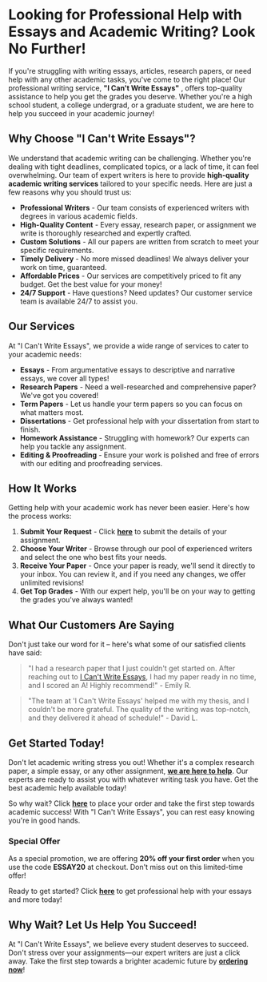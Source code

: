 # Looking for Professional Help with Essays and Academic Writing? Look No Further!

If you're struggling with writing essays, articles, research papers, or need help with any other academic tasks, you've come to the right place! Our professional writing service, **"I Can't Write Essays"** , offers top-quality assistance to help you get the grades you deserve. Whether you're a high school student, a college undergrad, or a graduate student, we are here to help you succeed in your academic journey!

## Why Choose "I Can't Write Essays"?

We understand that academic writing can be challenging. Whether you're dealing with tight deadlines, complicated topics, or a lack of time, it can feel overwhelming. Our team of expert writers is here to provide **high-quality academic writing services** tailored to your specific needs. Here are just a few reasons why you should trust us:

- **Professional Writers** - Our team consists of experienced writers with degrees in various academic fields.
- **High-Quality Content** - Every essay, research paper, or assignment we write is thoroughly researched and expertly crafted.
- **Custom Solutions** - All our papers are written from scratch to meet your specific requirements.
- **Timely Delivery** - No more missed deadlines! We always deliver your work on time, guaranteed.
- **Affordable Prices** - Our services are competitively priced to fit any budget. Get the best value for your money!
- **24/7 Support** - Have questions? Need updates? Our customer service team is available 24/7 to assist you.

## Our Services

At "I Can't Write Essays", we provide a wide range of services to cater to your academic needs:

- **Essays** - From argumentative essays to descriptive and narrative essays, we cover all types!
- **Research Papers** - Need a well-researched and comprehensive paper? We've got you covered!
- **Term Papers** - Let us handle your term papers so you can focus on what matters most.
- **Dissertations** - Get professional help with your dissertation from start to finish.
- **Homework Assistance** - Struggling with homework? Our experts can help you tackle any assignment.
- **Editing & Proofreading** - Ensure your work is polished and free of errors with our editing and proofreading services.

## How It Works

Getting help with your academic work has never been easier. Here's how the process works:

1. **Submit Your Request** - Click [**here**](https://tinyurl.com/topessay?keyword=i+can%27t+write+essays) to submit the details of your assignment.
2. **Choose Your Writer** - Browse through our pool of experienced writers and select the one who best fits your needs.
3. **Receive Your Paper** - Once your paper is ready, we'll send it directly to your inbox. You can review it, and if you need any changes, we offer unlimited revisions!
4. **Get Top Grades** - With our expert help, you'll be on your way to getting the grades you've always wanted!

## What Our Customers Are Saying

Don't just take our word for it – here's what some of our satisfied clients have said:

> "I had a research paper that I just couldn't get started on. After reaching out to [I Can't Write Essays](https://tinyurl.com/topessay?keyword=i+can%27t+write+essays), I had my paper ready in no time, and I scored an A! Highly recommend!" - Emily R.

> "The team at 'I Can't Write Essays' helped me with my thesis, and I couldn't be more grateful. The quality of the writing was top-notch, and they delivered it ahead of schedule!" - David L.

## Get Started Today!

Don't let academic writing stress you out! Whether it's a complex research paper, a simple essay, or any other assignment, [**we are here to help**](https://tinyurl.com/topessay?keyword=i+can%27t+write+essays). Our experts are ready to assist you with whatever writing task you have. Get the best academic help available today!

So why wait? Click [**here**](https://tinyurl.com/topessay?keyword=i+can%27t+write+essays) to place your order and take the first step towards academic success! With "I Can't Write Essays", you can rest easy knowing you're in good hands.

### Special Offer

As a special promotion, we are offering **20% off your first order** when you use the code **ESSAY20** at checkout. Don't miss out on this limited-time offer!

Ready to get started? Click [**here**](https://tinyurl.com/topessay?keyword=i+can%27t+write+essays) to get professional help with your essays and more today!

## Why Wait? Let Us Help You Succeed!

At "I Can't Write Essays", we believe every student deserves to succeed. Don't stress over your assignments—our expert writers are just a click away. Take the first step towards a brighter academic future by [**ordering now**](https://tinyurl.com/topessay?keyword=i+can%27t+write+essays)!
